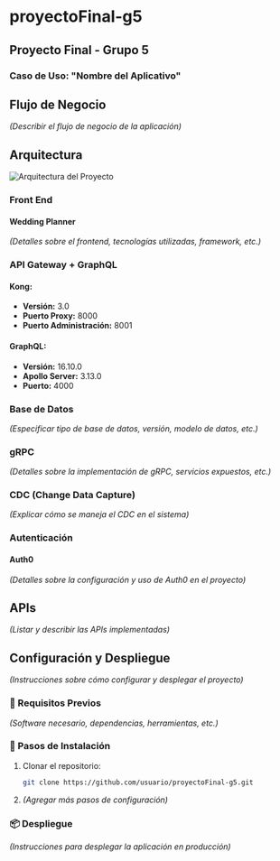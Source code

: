 # proyectoFinal-g5

## Proyecto Final - Grupo 5

### Caso de Uso: "Nombre del Aplicativo"

## Flujo de Negocio

_(Describir el flujo de negocio de la aplicación)_

## Arquitectura

![Arquitectura del Proyecto](https://github.com/user-attachments/assets/ad73429a-9253-4bf1-97c6-e0d44a55afc1)

### Front End

#### Wedding Planner

_(Detalles sobre el frontend, tecnologías utilizadas, framework, etc.)_

### API Gateway + GraphQL

#### Kong:

- **Versión:** 3.0
- **Puerto Proxy:** 8000
- **Puerto Administración:** 8001

#### GraphQL:

- **Versión:** 16.10.0
- **Apollo Server:** 3.13.0
- **Puerto:** 4000

### Base de Datos

_(Especificar tipo de base de datos, versión, modelo de datos, etc.)_

### gRPC

_(Detalles sobre la implementación de gRPC, servicios expuestos, etc.)_

### CDC (Change Data Capture)

_(Explicar cómo se maneja el CDC en el sistema)_

### Autenticación

#### Auth0

_(Detalles sobre la configuración y uso de Auth0 en el proyecto)_

## APIs

_(Listar y describir las APIs implementadas)_

## Configuración y Despliegue

_(Instrucciones sobre cómo configurar y desplegar el proyecto)_

### 📌 Requisitos Previos

_(Software necesario, dependencias, herramientas, etc.)_

### 🚀 Pasos de Instalación

1. Clonar el repositorio:
   ```bash
   git clone https://github.com/usuario/proyectoFinal-g5.git
   ```
2. _(Agregar más pasos de configuración)_

### 📦 Despliegue

_(Instrucciones para desplegar la aplicación en producción)_
